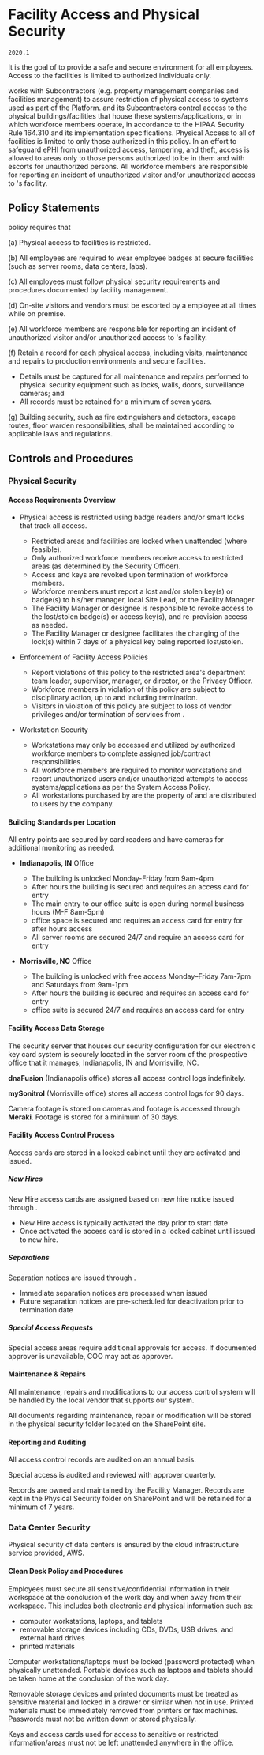 # Facility Access and Physical Security

`2020.1`

It is the goal of  to provide a safe and secure environment for all
employees. Access to the  facilities is limited to authorized
individuals only.

 works with Subcontractors (e.g. property management companies and
facilities management) to assure restriction of physical access to systems used
as part of the  Platform.  and its Subcontractors control access
to the physical buildings/facilities that house these systems/applications, or
in which  workforce members operate, in accordance to the HIPAA Security
Rule 164.310 and its implementation specifications. Physical Access to all of
 facilities is limited to only those authorized in this policy. In an
effort to safeguard ePHI from unauthorized access, tampering, and theft, access
is allowed to areas only to those persons authorized to be in them and with
escorts for unauthorized persons. All workforce members are responsible for
reporting an incident of unauthorized visitor and/or unauthorized access to
's facility.

## Policy Statements

 policy requires that

(a) Physical access to  facilities is restricted.

(b) All employees are required to wear employee badges at secure facilities
(such as server rooms, data centers, labs).

(c) All employees must follow physical security requirements and procedures
documented by facility management.

(d) On-site visitors and vendors must be escorted by a  employee at all
times while on premise.

(e) All workforce members are responsible for reporting an incident of
unauthorized visitor and/or unauthorized access to 's facility.

(f) Retain a record for each physical access, including visits, maintenance and
repairs to  production environments and secure facilities.

  * Details must be captured for all maintenance and repairs performed to
    physical security equipment such as locks, walls, doors, surveillance
    cameras; and
  * All records must be retained for a minimum of seven years.

(g) Building security, such as fire extinguishers and detectors, escape routes,
floor warden responsibilities, shall be maintained according to applicable laws
and regulations.


## Controls and Procedures


### Physical Security

#### Access Requirements Overview

* Physical access is restricted using badge readers and/or smart locks that
  track all access.

    * Restricted areas and facilities are locked when unattended (where
      feasible).
    * Only authorized workforce members receive access to restricted areas (as
      determined by the Security Officer).
    * Access and keys are revoked upon termination of workforce members.
    * Workforce members must report a lost and/or stolen key(s) or badge(s) to
      his/her manager, local Site Lead, or the Facility Manager.
    * The Facility Manager or designee is responsible to revoke access to the
      lost/stolen badge(s) or access key(s), and re-provision access as needed.
    * The Facility Manager or designee facilitates the changing of the lock(s)
      within 7 days of a physical key being reported lost/stolen.

* Enforcement of Facility Access Policies

    * Report violations of this policy to the restricted area's department team
      leader, supervisor, manager, or director, or the Privacy Officer.
    * Workforce members in violation of this policy are subject to disciplinary
      action, up to and including termination.
    * Visitors in violation of this policy are subject to loss of vendor
      privileges and/or termination of services from .

* Workstation Security

    * Workstations may only be accessed and utilized by authorized workforce
      members to complete assigned job/contract responsibilities.
    * All workforce members are required to monitor workstations and report
      unauthorized users and/or unauthorized attempts to access
      systems/applications as per the System Access Policy.
    * All workstations purchased by  are the property of  and
      are distributed to users by the company.

#### Building Standards per Location

All entry points are secured by card readers and have cameras for additional
monitoring as needed.

* **Indianapolis, IN** Office

    * The building is unlocked Monday-Friday from 9am-4pm
    * After hours the building is secured and requires an access card for entry
    * The main entry to our office suite is open during normal business hours
      (M-F 8am-5pm)
    *  office space is secured and requires an access card for entry for
      after hours access
    * All server rooms are secured 24/7 and require an access card for entry

* **Morrisville, NC** Office

    * The building is unlocked with free access Monday–Friday 7am-7pm and
      Saturdays from 9am-1pm
    * After hours the building is secured and requires an access card for entry
    *  office suite is secured 24/7 and requires an access card for
      entry

#### Facility Access Data Storage

The security server that houses our security configuration for our electronic
key card system is securely located in the server room of the prospective office
that it manages; Indianapolis, IN and Morrisville, NC.

**dnaFusion** (Indianapolis office) stores all access control logs indefinitely.

**mySonitrol** (Morrisville office) stores all access control logs for 90 days.

Camera footage is stored on cameras and footage is accessed through **Meraki**.
Footage is stored for a minimum of 30 days.

#### Facility Access Control Process

Access cards are stored in a locked cabinet until they are activated and issued.

##### New Hires

New Hire access cards are assigned based on new hire notice issued through .

* New Hire access is typically activated the day prior to start date
* Once activated the access card is stored in a locked cabinet until issued to
  new hire.

##### Separations

Separation notices are issued through .

* Immediate separation notices are processed when issued
* Future separation notices are pre-scheduled for deactivation prior to
  termination date

##### Special Access Requests

Special access areas require additional approvals for access. If documented
approver is unavailable, COO may act as approver.

#### Maintenance & Repairs

All maintenance, repairs and modifications to our access control system will be
handled by the local vendor that supports our system.

All documents regarding maintenance, repair or modification will be stored in
the physical security folder located on the  SharePoint site.

#### Reporting and Auditing

All access control records are audited on an annual basis.

Special access is audited and reviewed with approver quarterly.

Records are owned and maintained by the Facility Manager. Records are kept in
the Physical Security folder on SharePoint and will be retained for a minimum of
7 years.


### Data Center Security

Physical security of data centers is ensured by the cloud infrastructure service
provided, AWS.


#### Clean Desk Policy and Procedures

Employees must secure all sensitive/confidential information in their workspace
at the conclusion of the work day and when away from their workspace. This
includes both electronic and physical information such as:

* computer workstations, laptops, and tablets
* removable storage devices including CDs, DVDs, USB drives, and external hard drives
* printed materials

Computer workstations/laptops must be locked (password protected) when
physically unattended. Portable devices such as laptops and tablets should be
taken home at the conclusion of the work day.

Removable storage devices and printed documents must be treated as sensitive
material and locked in a drawer or similar when not in use. Printed materials
must be immediately removed from printers or fax machines. Passwords must not be
written down or stored physically.

Keys and access cards used for access to sensitive or restricted
information/areas must not be left unattended anywhere in the office.
